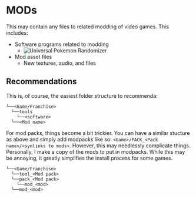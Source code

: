 # MODs

This may contain any files to related modding of video games. This includes:
* Software programs related to modding
  * ![Universal Pokemon Randomizer](https://github.com/Ajarmar/universal-pokemon-randomizer-zx)
* Mod asset files
  * New textures, audio, and files

## Recommendations
This is, of course, the easiest folder structure to recommenda:
```
└──<Game/Franchise>
  └──tools
    └──<software>
  └──<Mod name>
```

For mod packs, things become a bit trickier. You can have a similar stucture as above and simply add modpacks like so: `<Game>/PACK_<Pack name>/<symlinks to mods>`. However, this may needlessly complicate things. Personally, I make a copy of the mods to put in modpacks. While this may be annoying, it greatly simplifies the install process for some games.

```
└──<Game/Franchise>
  └──tool_<Mod pack>
  └──pack_<Mod pack>
    └──mod_<mod>
  └──mod_<mod>
```
